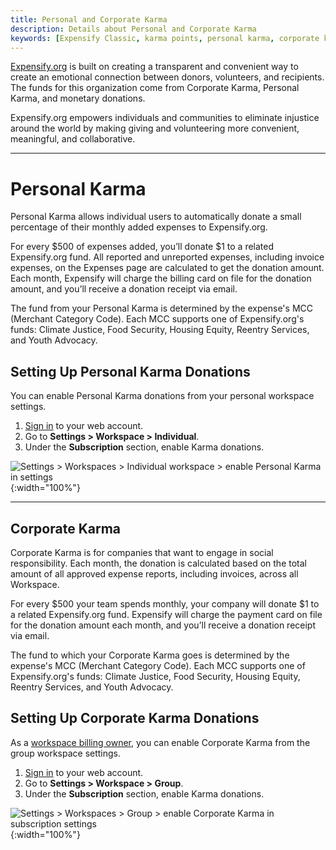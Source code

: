 ```yaml
---
title: Personal and Corporate Karma
description: Details about Personal and Corporate Karma
keywords: [Expensify Classic, karma points, personal karma, corporate karma]
---
```


[Expensify.org](https://www.expensify.org/about) is built on creating a transparent and convenient way to create an emotional connection between donors, volunteers, and recipients. The funds for this organization come from Corporate Karma, Personal Karma, and monetary donations.

Expensify.org empowers individuals and communities to eliminate injustice around the world by making giving and volunteering more convenient, meaningful, and collaborative. 

---

# Personal Karma

Personal Karma allows individual users to automatically donate a small percentage of their monthly added expenses to Expensify.org.

For every $500 of expenses added, you’ll donate $1 to a related Expensify.org fund. All reported and unreported expenses, including invoice expenses, on the Expenses page are calculated to get the donation amount. Each month, Expensify will charge the billing card on file for the donation amount, and you’ll receive a donation receipt via email.

The fund from your Personal Karma is determined by the expense's MCC (Merchant Category Code). Each MCC supports one of Expensify.org's funds: Climate Justice, Food Security, Housing Equity, Reentry Services, and Youth Advocacy.

## Setting Up Personal Karma Donations

You can enable Personal Karma donations from your personal workspace settings.

1. [Sign in](www.expensify.com) to your web account.
2. Go to **Settings > Workspace > Individual**.
3. Under the **Subscription** section, enable Karma donations.

![Settings > Workspaces > Individual workspace > enable Personal Karma in settings](https://help.expensify.com/assets/images/ExpensifyHelp_OldDot_Karma_Individual.png){:width="100%"}

---

## Corporate Karma

Corporate Karma is for companies that want to engage in social responsibility. Each month, the donation is calculated based on the total amount of all approved expense reports, including invoices, across all Workspace.

For every $500 your team spends monthly, your company will donate $1 to a related Expensify.org fund. Expensify will charge the payment card on file for the donation amount each month, and you’ll receive a donation receipt via email.

The fund to which your Corporate Karma goes is determined by the expense's MCC (Merchant Category Code). Each MCC supports one of Expensify.org's funds: Climate Justice, Food Security, Housing Equity, Reentry Services, and Youth Advocacy.

## Setting Up Corporate Karma Donations

As a [workspace billing owner](https://help.expensify.com/articles/expensify-classic/workspaces/Assign-billing-owner-and-payment-account), you can enable Corporate Karma from the group workspace settings.

1. [Sign in](www.expensify.com) to your web account.
2. Go to **Settings > Workspace > Group**.
3. Under the **Subscription** section, enable Karma donations.

![Settings > Workspaces > Group > enable Corporate Karma in subscription settings](https://help.expensify.com/assets/images/ExpensifyHelp_OldDot_Karma_Group.png){:width="100%"}

